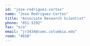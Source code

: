 ```yaml
---
id: "jose-rodriguez-cortes"
name: "Jose Rodriguez-Cortes"
title: "Associate Research Scientist"
phone: "851-5292"
fax: "n/a"
email: "jr3434@cumc.columbia.edu"
room: "401B"
---
```

